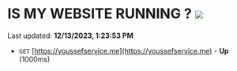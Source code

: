 # IS MY WEBSITE RUNNING ? [![](https://img.shields.io/static/v1?label=Sponsor&message=%E2%9D%A4&logo=GitHub&color=%23fe8e86)](https://github.com/sponsors/<username>)

Last updated: **12/13/2023, 1:23:53 PM**

- `GET` [https://youssefservice.me](https://youssefservice.me) - **Up** (1000ms)
